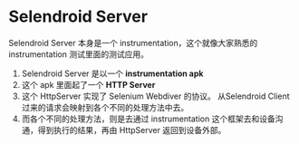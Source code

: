 # Selendroid Server

Selendroid Server 本身是一个 instrumentation，这个就像大家熟悉的 instrumentation 测试里面的测试应用。

1. Selendroid Server 是以一个 **instrumentation apk**
2. 这个 apk 里面起了一个 **HTTP Server**
3. 这个 HttpServer 实现了 Selenium Webdiver 的协议。 从Selendroid Client 过来的请求会映射到各个不同的处理方法中去。
4. 而各个不同的处理方法，则是去通过 instrumentation 这个框架去和设备沟通，得到执行的结果，再由 HttpServer 返回到设备外部。
